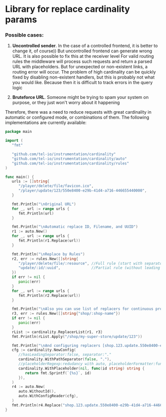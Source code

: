 # Library for replace cardinality params

### Possible cases:
1. **Uncontrolled sender**. In the case of a controlled frontend, it is better to change it, of course))
   But uncontrolled frontend can generate wrong URL. It is also possible to fix this at the receiver level
   For valid routing rules the middleware will process such requests and return a parsed URL with placeholders.
   But for unexpected or non-existent links, a routing error will occur. 
   The problem of high cardinality can be quickly fixed by disabling non-existent handlers, but this is probably not what you would like. 
   Because then it is difficult to track errors in the query logic


2. **Bruteforce URL**. Someone might be trying to spam your system on purpose, or they just won't worry about it happening

Therefore, there was a need to reduce requests with great cardinality in automatic or configured mode, оr combinations of them.
The following implementations are currently available:

```go
package main

import (
   "fmt"

   "github.com/tel-io/instrumentation/cardinality"
   "github.com/tel-io/instrumentation/cardinality/auto"
   "github.com/tel-io/instrumentation/cardinality/rules"
)

func main() {
   urls := []string{
      "/player/delete/file/favicon.ico",
      "/player/update/123/550e8400-e29b-41d4-a716-446655440000",
   }

   fmt.Println("\nOriginal URL")
   for _, url := range urls {
      fmt.Println(url)
   }

   fmt.Println("\nAutomatic replace ID, Filename, and UUID")
   r1 := auto.New()
   for _, url := range urls {
      fmt.Println(r1.Replace(url))
   }

   fmt.Println("\nReplace by Rules")
   r2, err := rules.New([]string{
      "/player/delete/file/:resource", //Full rule (start with separator)
      "update/:id/:uuid",              //Partial rule (without leading separator)
   })
   if err != nil {
      panic(err)
   }
   for _, url := range urls {
      fmt.Println(r2.Replace(url))
   }

   fmt.Println("\nAlso you can use list of replacers for continuous processing [/shop/my-super-store/update/123]")
   r3, err := rules.New([]string{"shop/:shop-name"})
   if err != nil {
      panic(err)
   }
   rList := cardinality.ReplacerList{r1, r3}
   fmt.Println(rList.Apply("/shop/my-super-store/update/123"))

   fmt.Println("\nAnd configuring replacers [shop.123.update.550e8400-e29b-41d4-a716-446655440000]")
   cfg := cardinality.NewConfig(
      //hasLeadingSeparator:false, separator:"."
      cardinality.WithPathSeparator(false, "."),
      //placeholderRegexp:redudancy with auto, placeholderFormatter:func(string) string
      cardinality.WithPlaceholder(nil, func(id string) string {
         return fmt.Sprintf(`{%s}`, id)
      }),
   )
   r4 := auto.New(
      auto.WithoutId(),
      auto.WithConfigReader(cfg),
   )
   fmt.Println(r4.Replace("shop.123.update.550e8400-e29b-41d4-a716-446655440000"))
}

```
